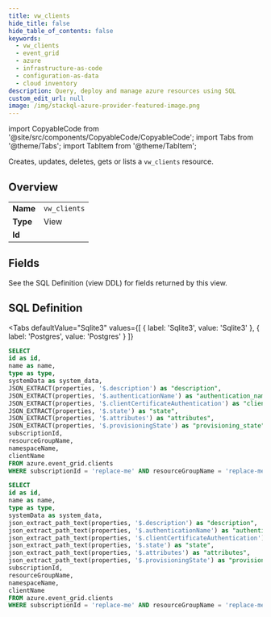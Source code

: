 ```yaml
--- 
title: vw_clients
hide_title: false
hide_table_of_contents: false
keywords:
  - vw_clients
  - event_grid
  - azure
  - infrastructure-as-code
  - configuration-as-data
  - cloud inventory
description: Query, deploy and manage azure resources using SQL
custom_edit_url: null
image: /img/stackql-azure-provider-featured-image.png
---
```


import CopyableCode from '@site/src/components/CopyableCode/CopyableCode';
import Tabs from '@theme/Tabs';
import TabItem from '@theme/TabItem';

Creates, updates, deletes, gets or lists a <code>vw_clients</code> resource.

## Overview
<table><tbody>
<tr><td><b>Name</b></td><td><code>vw_clients</code></td></tr>
<tr><td><b>Type</b></td><td>View</td></tr>
<tr><td><b>Id</b></td><td><CopyableCode code="azure.event_grid.vw_clients" /></td></tr>
</tbody></table>

## Fields

See the SQL Definition (view DDL) for fields returned by this view.

## SQL Definition

<Tabs
defaultValue="Sqlite3"
values={[
{ label: 'Sqlite3', value: 'Sqlite3' },
{ label: 'Postgres', value: 'Postgres' }
]}
>
<TabItem value="Sqlite3">

```sql
SELECT
id as id,
name as name,
type as type,
systemData as system_data,
JSON_EXTRACT(properties, '$.description') as "description",
JSON_EXTRACT(properties, '$.authenticationName') as "authentication_name",
JSON_EXTRACT(properties, '$.clientCertificateAuthentication') as "client_certificate_authentication",
JSON_EXTRACT(properties, '$.state') as "state",
JSON_EXTRACT(properties, '$.attributes') as "attributes",
JSON_EXTRACT(properties, '$.provisioningState') as "provisioning_state",
subscriptionId,
resourceGroupName,
namespaceName,
clientName
FROM azure.event_grid.clients
WHERE subscriptionId = 'replace-me' AND resourceGroupName = 'replace-me' AND namespaceName = 'replace-me';
```

</TabItem>
<TabItem value="Postgres">

```sql
SELECT
id as id,
name as name,
type as type,
systemData as system_data,
json_extract_path_text(properties, '$.description') as "description",
json_extract_path_text(properties, '$.authenticationName') as "authentication_name",
json_extract_path_text(properties, '$.clientCertificateAuthentication') as "client_certificate_authentication",
json_extract_path_text(properties, '$.state') as "state",
json_extract_path_text(properties, '$.attributes') as "attributes",
json_extract_path_text(properties, '$.provisioningState') as "provisioning_state",
subscriptionId,
resourceGroupName,
namespaceName,
clientName
FROM azure.event_grid.clients
WHERE subscriptionId = 'replace-me' AND resourceGroupName = 'replace-me' AND namespaceName = 'replace-me';
```

</TabItem>
</Tabs>
